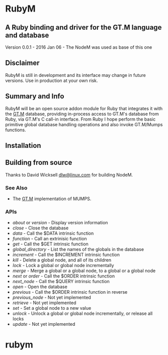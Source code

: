# RubyM #

## A Ruby binding and driver for the GT.M language and database ##

Version 0.0.1 - 2016 Jan 06  - The NodeM was used as base of this one


## Disclaimer ##

RubyM is still in development and its interface may change in future
versions. Use in production at your own risk.

## Summary and Info ##

RubyM will be an open source addon module for Ruby that integrates it
with the [GT.M][] database, providing in-process access to GT.M's database
from Ruby, via GT.M's C call-in interface. From Ruby I hope perform the
basic primitive global database handling operations and also invoke GT.M/Mumps
functions. 


## Installation ##

## Building from source ##


Thanks to David Wicksell <dlw@linux.com> for building NodeM.

### See Also ###

* The [GT.M][] implementation of MUMPS.

[GT.M]: http://sourceforge.net/projects/fis-gtm/

### APIs ###


* *about* or *version* - Display version information
* *close* - Close the database
* *data* - Call the $DATA intrinsic function
* *function* - Call an extrinisic function
* *get* - Call the $GET intrinsic function
* *global_directory* - List the names of the globals in the database
* *increment* - Call the $INCREMENT intrinsic function
* *kill* - Delete a global node, and all of its children
* *lock* - Lock a global or global node incrementally
* *merge* - Merge a global or a global node, to a global or a global node
* *next* or *order* - Call the $ORDER intrinsic function
* *next_node* - Call the $QUERY intrinsic function
* *open* - Open the database
* *previous* - Call the $ORDER intrinsic function in reverse
* *previous_node* - Not yet implemented
* *retrieve* - Not yet implemented
* *set* - Set a global node to a new value
* *unlock* - Unlock a global or global node incrementally, or release all locks
* *update* - Not yet implemented
# rubym
